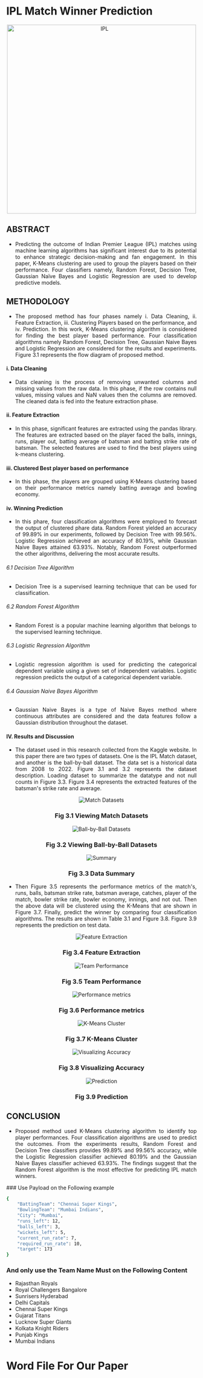# IPL Match Winner Prediction 
<div align="center">
    <img align="center" alt="IPL"  width="full" height="500" src="https://static.toiimg.com/thumb/msid-108684102,width-1280,height-720,imgsize-194624,resizemode-6,overlay-toi_sw,pt-32,y_pad-40/photo.jpg">
</div>

## ABSTRACT
<ul>
    <li>
        <p align="justify">Predicting the outcome of Indian Premier League (IPL) matches using machine learning algorithms has significant interest due to its potential to enhance strategic decision-making and fan engagement. In this paper, K-Means clustering are used to group the players based on their performance. Four classifiers namely, Random Forest, Decision Tree, Gaussian Naïve Bayes and Logistic Regression are used to develop predictive models. </p>
    </li>
</ul>

## METHODOLOGY
<ul>
    <li>
        <p align="justify">The proposed method has four phases namely i. Data Cleaning, ii. Feature Extraction, iii. Clustering Players based on the performance, and iv. Prediction. In this work, K-Means clustering algorithm is considered for finding the best player based performance. Four classification algorithms namely Random Forest, Decision Tree, Gaussian Naive Bayes and Logistic Regression are considered for the results and experiments. Figure 3.1 represents the flow diagram of proposed method.</p>
    </li>
</ul>

#### i. Data Cleaning
<ul>
    <li>
        <p align="justify">Data cleaning is the process of removing unwanted columns and missing values from the raw data. In this phase, if the row contains null values, missing values and NaN values then the columns are removed. The cleaned data is fed into the feature extraction phase.</p>
    </li>
</ul>

#### ii. Feature Extraction
<ul>
    <li>
        <p align="justify">In this phase, significant features are extracted using the pandas library. The features are extracted based on the player faced the balls, innings, runs, player out, batting average of batsman and  batting strike rate of batsman. The selected features are used to find the best players using k-means clustering.</p>
    </li>
</ul>

#### iii. Clustered Best player based on performance
<ul>
    <li>
<p align="justify">In this phase, the players are grouped using K-Means clustering based on their performance metrics namely batting average and bowling economy.</p>
    </li>
</ul>   

#### iv. Winning Prediction
<ul>
    <li>
        <p align="justify">In this phare, four classification algorithms were employed to forecast the output of clustered phare data. Random Forest yielded an accuracy of 99.89% in our experiments, followed by Decision Tree with 99.56%. Logistic Regression achieved an accuracy of 80.19%, while Gaussian Naive Bayes attained 63.93%. Notably, Random Forest outperformed the other algorithms, delivering the most accurate results.</p>
    </li>
</ul>

###### 6.1 Decision Tree Algorithm
<ul>
    <li>
        <p align="justify">Decision Tree is a supervised learning technique that can be used for classification.</p>
    </li>
</ul>

###### 6.2 Random Forest Algorithm
<ul>
    <li>
        <p align="justify">Random Forest is a popular machine learning algorithm that belongs to the supervised learning technique. </p>
    </li>
</ul>

###### 6.3 Logistic Regression Algorithm
<ul>
    <li>
        <p align="justify">Logistic regression algorithm is used for predicting the categorical dependent variable using a given set of independent variables. Logistic regression predicts the output of a categorical dependent variable. </p>
    </li>
</ul>


###### 6.4 Gaussian Naive Bayes Algorithm
<ul>
    <li>
        <p align="justify">Gaussian Naive Bayes is a type of Naive Bayes method where continuous attributes are considered and the data features follow a Gaussian distribution throughout the dataset. </p>
    </li>
</ul>

#### IV. Results and Discussion
<ul>
    <li>
        <p align="justify">The dataset used in this research collected from the Kaggle website. In this paper there are two types of datasets. One is the IPL Match dataset, and another is the ball-by-ball dataset. The data set is a historical data from 2008 to 2022. Figure 3.1 and 3.2 represents the dataset description. Loading dataset to summarize the datatype and not null counts in Figure 3.3. 
Figure 3.4 represents the extracted features of the batsman's strike rate and average. 
</p>
    </li>
</ul>

<div align="center">
    <img align="center" alt="Match Datasets"  width="full" height="full" src="https://github.com/user-attachments/assets/6e6a41db-cbd3-4706-b8e9-c2b36f024a78">
    <h3>Fig 3.1 Viewing Match Datasets</h3>
</div>
<div align="center">
    <img align="center" alt="Ball-by-Ball Datasets"  width="full" height="full" src="https://github.com/user-attachments/assets/212bdfa7-77cb-425e-97c9-d45cbf778048">
    <h3>Fig 3.2 Viewing Ball-by-Ball Datasets</h3>
</div>
<div align="center">
    <img align="center" alt="Summary"  width="full" height="full" src="https://github.com/user-attachments/assets/313a17c5-ff6a-4bc4-854c-88ebbf128280">
    <h3>Fig 3.3 Data Summary</h3>
</div>
<ul>
    <li>
        <p align="justify">Then Figure 3.5 represents the performance metrics of the match's, runs, balls, batsman strike rate, batsman average, catches, player of the match, bowler strike rate, bowler economy, innings, and not out. Then the above data will be clustered using the K-Means that are shown in Figure 3.7. Finally, predict the winner by comparing four classification algorithms. The results are shown in Table 3.1 and Figure 3.8. Figure 3.9 represents the prediction on test data.</p>
    </li>
</ul>
<div align="center">
    <img align="center" alt="Feature Extraction"  width="full" height="full" src="https://github.com/user-attachments/assets/f61e7858-97e9-4204-84f3-e8c5fc88a740">
    <h3>Fig 3.4 Feature Extraction</h3>
</div>
<div align="center">
    <img align="center" alt="Team Performance"  width="full" height="full" src="https://github.com/user-attachments/assets/6cbd3ff9-587a-4804-8c75-c0a5c322ea6e">
    <h3>Fig 3.5 Team Performance</h3>
</div>
<div align="center">
    <img align="center" alt="Performance metrics"  width="full" height="full" src="https://github.com/user-attachments/assets/af701fe1-2f16-4721-8ad5-ed673717fce2">
    <h3>Fig 3.6 Performance metrics</h3>
</div>
<div align="center">
    <img align="center" alt="K-Means Cluster"  width="full" height="full" src="https://github.com/user-attachments/assets/27ca02a3-2bd6-4ff9-9d4e-de94671a311c">
    <h3>Fig 3.7 K-Means Cluster</h3>
</div>
<div align="center">
    <img align="center" alt="Visualizing Accuracy"  width="full" height="full" src="https://github.com/user-attachments/assets/733a1a16-b205-4429-96a9-97cd84609b84">
    <h3>Fig 3.8 Visualizing Accuracy</h3>
</div>
<div align="center">
    <img align="center" alt="Prediction"  width="full" height="full" src="https://github.com/user-attachments/assets/941b6ea5-a073-4622-80d6-090e2974ee8a">
    <h3>Fig 3.9 Prediction</h3>
</div>

## CONCLUSION
<ul>
    <li>
        <p align="justify">Proposed method used K-Means clustering algorithm to identify top player performances. Four classification algorithms are used to predict the outcomes. From the experiments results, Random Forest and Decision Tree classifiers provides 99.89% and 99.56% accuracy, while the Logistic Regression classifier achieved 80.19% and the Gaussian Naive Bayes classifier achieved 63.93%. The findings suggest that the Random Forest algorithm is the most effective for predicting IPL match winners.</p>
    </li>
</ul>
### Use Payload on the Following example

```bash
{
    "BattingTeam": "Chennai Super Kings",
    "BowlingTeam": "Mumbai Indians",
    "City": "Mumbai",
    "runs_left": 12,
    "balls_left": 3,
    "wickets_left": 5,
    "current_run_rate": 7,
    "required_run_rate": 10,
    "target": 173
}
```


### And only use the Team Name Must on the Following Content
<div>
    <ul>
        <li>Rajasthan Royals</li>
        <li>Royal Challengers Bangalore</li>
        <li>Sunrisers Hyderabad</li>
        <li>Delhi Capitals</li>
        <li>Chennai Super Kings</li>
        <li>Gujarat Titans</li>
        <li>Lucknow Super Giants</li>
        <li>Kolkata Knight Riders</li>
        <li>Punjab Kings</li>
        <li>Mumbai Indians</li>
    </ul>
</div>

# Word File For Our Paper
 
